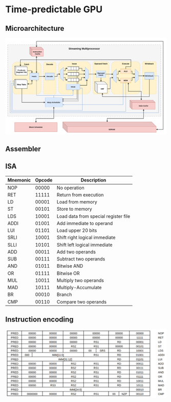 # Time-predictable GPU

## Microarchitecture

![ISA](/images/SM_Overview.png)

## Assembler

## ISA

| Mnemonic | Opcode | Description                          |
|----------|--------|--------------------------------------|
| NOP      | 00000  | No operation                         |
| RET      | 11111  | Return from execution                |
| LD       | 00001  | Load from memory                     |
| ST       | 00101  | Store to memory                      |
| LDS      | 10001  | Load data from special register file |
| ADDI     | 01001  | Add immediate to operand             |
| LUI      | 01101  | Load upper 20 bits                   |
| SRLI     | 10001  | Shift right logical immediate        |
| SLLI     | 10101  | Shift left logical immediate         |
| ADD      | 00011  | Add two operands                     |
| SUB      | 00111  | Subtract two operands                |
| AND      | 01011  | Bitwise AND                          |
| OR       | 01111  | Bitwise OR                           |
| MUL      | 10011  | Multiply two operands                |
| MAD      | 10111  | Multiply-Accumulate                  |
| BR       | 00010  | Branch                               |
| CMP      | 00110  | Compare two operands                 |

## Instruction encoding

![ISA](/images/isa.png)
